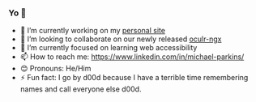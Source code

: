 ### Yo 👋

<!--
**michael-parkins/michael-parkins** is a ✨ _special_ ✨ repository because its `README.md` (this file) appears on your GitHub profile.
-->

- 🔭 I’m currently working on my [personal site](https://github.com/michael-parkins/personal-site-ngx)
- 👯 I’m looking to collaborate on our newly released [oculr-ngx](https://github.com/progressive-insurance/oculr-ngx)
- 🌱 I’m currently focused on learning web accessibility
- 📫 How to reach me: https://www.linkedin.com/in/michael-parkins/
- 😊 Pronouns: He/Him
- ⚡ Fun fact: I go by d00d because I have a terrible time remembering names and call everyone else d00d. 

<!-- - 🤔 I’m looking for help with ... -->
<!-- - 💬 Ask me about ... -->
